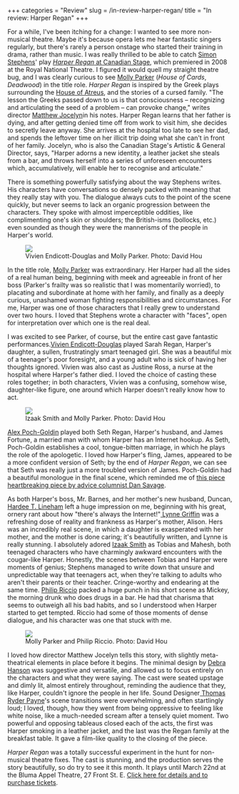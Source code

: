 +++
categories = "Review"
slug = /in-review-harper-regan/
title = "In review: Harper Regan"
+++

<p>
	For a while, I've been itching for a change: I wanted to see more non-musical theatre. Maybe it's because opera lets me hear fantastic singers regularly, but there's rarely a person onstage who started their training in drama, rather than music. I was really thrilled to be able to catch <a href="https://twitter.com/stephenssimon" target="_blank">Simon Stephens</a>' play <a href="https://www.canadianstage.com/Online/" target="_blank"><em>Harper Regan</em> at Canadian Stage</a>, which premiered in 2008 at the Royal National Theatre. I figured it would quell my straight theatre bug, and I was clearly curious to see <a href="http://www.imdb.com/name/nm0662504/" target="_blank">Molly Parker</a> (<em>House of Cards</em>, <em>Deadwood</em>) in the title role. <em>Harper Regan</em> is inspired by the Greek plays surrounding the <a href="http://ancienthistory.about.com/od/houseofatreus/a/houseofatreus.htm" target="_blank">House of Atreus</a>, and the stories of a cursed family. "The lesson the Greeks passed down to us is that consciousness – recognizing and articulating the seed of a problem – can provoke change," writes director <a href="https://www.canadianstage.com/Online/default.asp?doWork::WScontent::loadArticle=Load&amp;BOparam::WScontent::loadArticle::article_id=7C4503FD-70D1-460E-A2F6-006F96045BD8" target="_blank">Matthew Jocelyn</a>in his notes. Harper Regan learns that her father is dying, and after getting denied time off from work to visit him, she decides to secretly leave anyway. She arrives at the hospital too late to see her dad, and spends the leftover time on her illicit trip doing what she can't in front of her family. Jocelyn, who is also the Canadian Stage's Artistic &amp; General Director, says, "Harper adorns a new identity, a leather jacket she steals from a bar, and throws herself into a series of unforeseen encounters which, accumulatively, will enable her to recognise and articulate."
</p>
<p>
	There is something powerfully satisfying about the way Stephens writes. His characters have conversations so densely packed with meaning that they really stay with you. The dialogue always cuts to the point of the scene quickly, but never seems to lack an organic progression between the characters. They spoke with almost imperceptible oddities, like complimenting one's skin or shoulders; the British-isms (bollocks, etc.) even sounded as though they were the mannerisms of the people in Harper's world.
</p>
<figure data-type="image"><a href="/webhook-uploads/1428721368975/16104925294_e2c0b963e6_k.jpg"><img data-resize-src="http://lh3.googleusercontent.com/H2dEquVS-Vwnat6bfe9WpWAeCDL41UIKTpo4nPcswXq8_Ta1b93uVfVdDM102qB-y6wxfIT-2DLnBQVhlEGsbl54G4yLvQ" src="http://lh3.googleusercontent.com/H2dEquVS-Vwnat6bfe9WpWAeCDL41UIKTpo4nPcswXq8_Ta1b93uVfVdDM102qB-y6wxfIT-2DLnBQVhlEGsbl54G4yLvQ=s1200"></a><figcaption>Vivien Endicott-Douglas and Molly Parker. Photo: David Hou</figcaption></figure>
<p>
	In the title role, <a href="https://twitter.com/themollyparker" target="_blank">Molly Parker</a> was extraordinary. Her Harper had all the sides of a real human being, beginning with meek and agreeable in front of her boss (Parker's frailty was so realistic that I was momentarily worried), to placating and subordinate at home with her family, and finally as a deeply curious, unashamed woman fighting responsibilities and circumstances. For me, Harper was one of those characters that I really grew to understand over two hours. I loved that Stephens wrote a character with "faces", open for interpretation over which one is the real deal.
</p>
<p>
	I was excited to see Parker, of course, but the entire cast gave fantastic performances.<a href="http://www.imdb.com/name/nm1659389/" target="_blank">Vivien Endicott-Douglas</a> played Sarah Regan, Harper's daughter, a sullen, frustratingly smart teenaged girl. She was a beautiful mix of a teenager's poor foresight, and a young adult who is sick of having her thoughts ignored. Vivien was also cast as Justine Ross, a nurse at the hospital where Harper's father died. I loved the choice of casting these roles together; in both characters, Vivien was a confusing, somehow wise, daughter-like figure, one around which Harper doesn't really know how to act.
</p>
<figure data-type="image"><a href="/webhook-uploads/1428721391965/16726170592_06e80f8143_k.jpg"><img data-resize-src="http://lh3.googleusercontent.com/cUz7KDuWUs1CecYxcpdT4dc44R8potKX30shjtZus6Ej2aYYBxSRqsv3p43Mp6Yv6PxgyrNyCvQsQLJhuGm_Oefje3bd" src="http://lh3.googleusercontent.com/cUz7KDuWUs1CecYxcpdT4dc44R8potKX30shjtZus6Ej2aYYBxSRqsv3p43Mp6Yv6PxgyrNyCvQsQLJhuGm_Oefje3bd=s1200"></a><figcaption>Izaak Smith and Molly Parker. Photo: David Hou</figcaption></figure>
<p>
	<a href="http://www.imdb.com/name/nm0687843/" target="_blank">Alex Poch-Goldin</a> played both Seth Regan, Harper's husband, and James Fortune, a married man with whom Harper has an Internet hookup. As Seth, Poch-Goldin establishes a cool, tongue-bitten marriage, in which he plays the role of the apologetic. I loved how Harper's fling, James, appeared to be a more confident version of Seth; by the end of <em>Harper Regan</em>, we can see that Seth was really just a more troubled version of James. Poch-Goldin had a beautiful monologue in the final scene, which reminded me of <a href="http://www.philadelphiaweekly.com/news-and-opinion/savage-love/Lets-Say-Im-A-Pedophile-83404047.html" target="_blank">this piece heartbreaking piece by advice columnist Dan Savage</a>.
</p>
<p>
	As both Harper's boss, Mr. Barnes, and her mother's new husband, Duncan, <a href="http://www.imdb.com/name/nm0512620/" target="_blank">Hardee T. Lineham</a> left a huge impression on me, beginning with his great, ornery rant about how "there's always the Internet!"<a href="http://www.imdb.com/name/nm0341289/" target="_blank"> Lynne Griffin</a> was a refreshing dose of reality and frankness as Harper's mother, Alison. Hers was an incredibly real scene, in which a daughter is exasperated with her mother, and the mother is done caring; it's beautifully written, and Lynne is really stunning. I absolutely adored <a href="http://www.imdb.com/name/nm3575328/" target="_blank">Izaak Smith</a> as Tobias and Mahesh, both teenaged characters who have charmingly awkward encounters with the cougar-like Harper. Honestly, the scenes between Tobias and Harper were moments of genius; Stephens managed to write down that unsure and unpredictable way that teenagers act, when they're talking to adults who aren't their parents or their teacher. Cringe-worthy and endearing at the same time. <a href="http://companytheatre.ca/ensemble/philip-riccio/" target="_blank">Philip Riccio</a> packed a huge punch in his short scene as Mickey, the morning drunk who does drugs in a bar. He had that charisma that seems to outweigh all his bad habits, and so I understood when Harper started to get tempted. Riccio had some of those moments of dense dialogue, and his character was one that stuck with me.
</p>
<figure data-type="image"><a href="/webhook-uploads/1428721492828/16519963387_803f016cc3_k.jpg"><img data-resize-src="http://lh3.googleusercontent.com/f2ruwAO_q6v3QDlrLyozu9kmfBhefA7va9yuz-EO_UcB_QbUFCqfvDYKjGFCxq58c1vBhnKhkmkpREmG4woLcOASOhmr" src="http://lh3.googleusercontent.com/f2ruwAO_q6v3QDlrLyozu9kmfBhefA7va9yuz-EO_UcB_QbUFCqfvDYKjGFCxq58c1vBhnKhkmkpREmG4woLcOASOhmr=s1200"></a><figcaption>Molly Parker and Philip Riccio. Photo: David Hou</figcaption></figure>
<p>
	I loved how director Matthew Jocelyn tells this story, with slightly meta-theatrical elements in place before it begins. The minimal design by <a href="http://www.abouttheartists.com/artists/287497-debra-hanson" target="_blank">Debra Hanson</a> was suggestive and versatile, and allowed us to focus entirely on the characters and what they were saying. The cast were seated upstage and dimly lit, almost entirely throughout, reminding the audience that they, like Harper, couldn't ignore the people in her life. Sound Designer<a href="http://ttdb.ca/people/thomas-ryder-payne/" target="_blank"> Thomas Ryder Payne</a>'s scene transitions were overwhelming, and often startlingly loud; I loved, though, how they went from being oppressive to feeling like white noise, like a much-needed scream after a tensely quiet moment. Two powerful and opposing tableaus closed each of the acts, the first was Harper smoking in a leather jacket, and the last was the Regan family at the breakfast table. It gave a film-like quality to the closing of the piece.
</p>
<p>
	<em>Harper Regan</em> was a totally successful experiment in the hunt for non-musical theatre fixes. The cast is stunning, and the production serves the story beautifully, so do try to see it this month. It plays until March 22nd at the Bluma Appel Theatre, 27 Front St. E. <a href="https://www.canadianstage.com/Online/default.asp?BOparam::WScontent::loadArticle::permalink=harper#tickets" target="_blank">Click here for details and to purchase tickets</a>.
</p>
